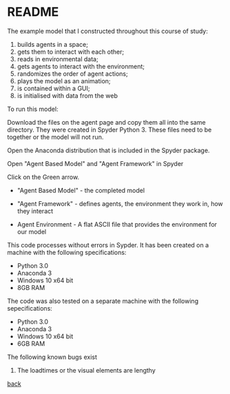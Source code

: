 <h1> README </h1>

The example model that I constructed throughout this course of study:

1. builds agents in a space;
2. gets them to interact with each other;
3. reads in environmental data;
4. gets agents to interact with the environment;
5. randomizes the order of agent actions;
6. plays the model as an animation;
7. is contained within a GUI;
8. is initialised with data from the web

To run this model:

Download the files on the agent page and copy them all into the same directory. They were created in Spyder Python 3. These files need to be together or the model will not run.

Open the Anaconda distribution that is included in the Spyder package.

Open "Agent Based Model" and "Agent Framework" in Spyder

Click on the Green arrow.

* "Agent Based Model" - the completed model

* "Agent Framework" - defines agents, the environment they work in, how they interact

* Agent Environment - A flat ASCII file that provides the environment for our model




This code processes without errors in Sypder.  It has been created on a machine with the following specifications:

* Python 3.0
* Anaconda 3
* Windows 10 x64 bit
* 8GB RAM


The code was also tested on a separate machine with the following sepecifications:  

* Python 3.0
* Anaconda 3
* Windows 10 x64 bit
* 6GB RAM


The following known bugs exist

1. The loadtimes or the visual elements are lengthy



<a href="https://jlablacker.github.io/GEOG5991-Portfolio/Index.html">back</a>






